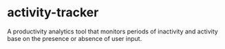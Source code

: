 # activity-tracker
A productivity analytics tool that monitors periods of inactivity and activity base on the presence or absence of user input.
